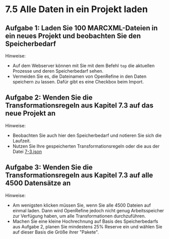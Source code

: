 # 7.5 Alle Daten in ein Projekt laden

## Aufgabe 1: Laden Sie 100 MARCXML-Dateien in ein neues Projekt und beobachten Sie den Speicherbedarf

Hinweise:

* Auf dem Webserver können mit Sie mit dem Befehl ```top``` die aktuellen Prozesse und deren Speicherbedarf sehen.
* Vermeiden Sie es, die Dateinamen von OpenRefine in den Daten speichern zu lassen. Dafür gibt es eine Checkbox beim Import.

## Aufgabe 2: Wenden Sie die Transformationsregeln aus Kapitel 7.3 auf das neue Projekt an

Hinweise:
* Beobachten Sie auch hier den Speicherbedarf und notieren Sie sich die Laufzeit.
* Nutzen Sie Ihre gespeicherten Transformationsregeln oder die aus der Datei [7-3.json](json-history/7-3.json)

## Aufgabe 3: Wenden Sie die Transformationsregeln aus Kapitel 7.3 auf alle 4500 Datensätze an

Hinweise:
* Am wenigsten klicken müssen Sie, wenn Sie alle 4500 Dateien auf einmal laden. Dann wird OpenRefine jedoch nicht genug Arbeitsspeicher zur Verfügung haben, um alle Transformationen durchzuführen.
* Machen Sie eine kleine Hochrechnung auf Basis des Speicherbedarfs aus Aufgabe 2, planen Sie mindestens 25% Reserve ein und wählen Sie auf dieser Basis die Größe ihrer "Pakete".